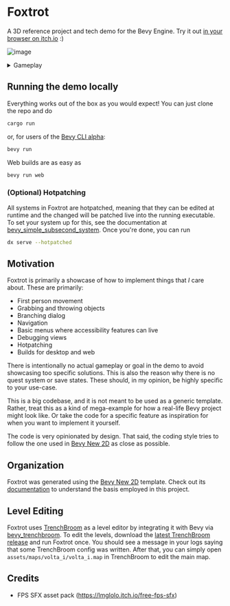 # Foxtrot

A 3D reference project and tech demo for the Bevy Engine. Try it out [in your browser on itch.io](https://janhohenheim.itch.io/foxtrot) :)

![image](https://github.com/user-attachments/assets/5050ba4e-45c1-4e73-b2ae-3d4aad3f4712)

<details><summary>Gameplay</summary>
    
https://github.com/user-attachments/assets/f648a085-4b3f-4fcb-9f54-e7d5249dc735
</details>

## Running the demo locally

Everything works out of the box as you would expect!
You can just clone the repo and do
```sh
cargo run
```
or, for users of the [Bevy CLI alpha](https://github.com/TheBevyFlock/bevy_cli):
```sh
bevy run
```

Web builds are as easy as
```sh
bevy run web
```


### (Optional) Hotpatching

All systems in Foxtrot are hotpatched, meaning that they can be edited at runtime and the changed will be patched live into the running executable.
To set your system up for this, see the documentation at [bevy_simple_subsecond_system](https://github.com/TheBevyFlock/bevy_simple_subsecond_system).
Once you're done, you can run
```sh
dx serve --hotpatched
```

## Motivation

Foxtrot is primarily a showcase of how to implement things that *I* care about. These are primarily:
- First person movement
- Grabbing and throwing objects
- Branching dialog
- Navigation
- Basic menus where accessibility features can live
- Debugging views
- Hotpatching
- Builds for desktop and web

There is intentionally no actual gameplay or goal in the demo to avoid showcasing too specific solutions. This is also the reason why 
there is no quest system or save states. These should, in my opinion, be highly specific to your use-case.

This is a big codebase, and it is not meant to be used as a generic template. Rather, treat this as a kind of mega-example
for how a real-life Bevy project might look like. Or take the code for a specific feature as inspiration for when you want to implement it yourself.

The code is very opinionated by design. That said, the coding style tries to follow
the one used in [Bevy New 2D](https://github.com/TheBevyFlock/bevy_new_2d) as close as possible.

## Organization

Foxtrot was generated using the [Bevy New 2D](https://github.com/TheBevyFlock/bevy_new_2d) template.
Check out its [documentation](https://github.com/TheBevyFlock/bevy_new_2d/blob/main/README.md) to understand the basis employed in this project.

## Level Editing

Foxtrot uses [TrenchBroom](https://trenchbroom.github.io/) as a level editor by integrating it with Bevy via [bevy_trenchbroom](https://github.com/Noxmore/bevy_trenchbroom).
To edit the levels, download the [latest TrenchBroom release](https://github.com/TrenchBroom/TrenchBroom/releases/latest) and run Foxtrot once.
You should see a message in your logs saying that some TrenchBroom config was written. After that, you can simply open `assets/maps/volta_i/volta_i.map` in TrenchBroom
to edit the main map.

## Credits
- FPS SFX asset pack (https://lmglolo.itch.io/free-fps-sfx)
